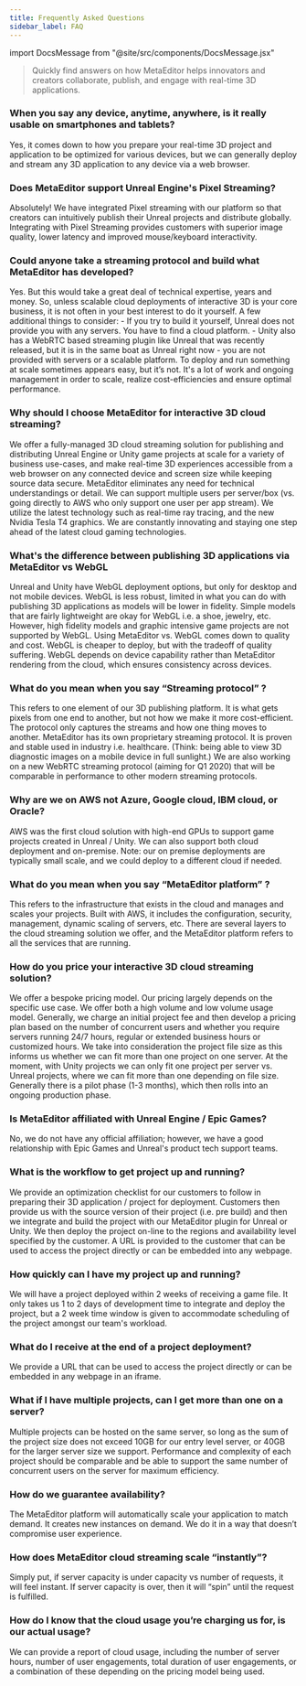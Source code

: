 ```yaml
---
title: Frequently Asked Questions
sidebar_label: FAQ
---
```


import DocsMessage from "@site/src/components/DocsMessage.jsx"

> Quickly find answers on how MetaEditor helps innovators and creators collaborate, publish, and engage with real-time 3D applications.
>

### When you say any device, anytime, anywhere, is it really usable on smartphones and tablets?

Yes, it comes down to how you prepare your real-time 3D project and application to be optimized for various devices, but we can generally deploy and stream any 3D application to any device via a web browser.

### Does MetaEditor support Unreal Engine's Pixel Streaming?

Absolutely! We have integrated Pixel streaming with our platform so that creators can intuitively publish their Unreal projects and distribute globally. Integrating with Pixel Streaming provides customers with superior image quality, lower latency and improved mouse/keyboard interactivity.

### Could anyone take a streaming protocol and build what MetaEditor has developed?

Yes. But this would take a great deal of technical expertise, years and money. So, unless scalable cloud deployments of interactive 3D is your core business, it is not often in your best interest to do it yourself. A few additional things to consider: - If you try to build it yourself, Unreal does not provide you with any servers. You have to find a cloud platform. - Unity also has a WebRTC based streaming plugin like Unreal that was recently released, but it is in the same boat as Unreal right now - you are not provided with servers or a scalable platform. To deploy and run something at scale sometimes appears easy, but it’s not. It's a lot of work and ongoing management in order to scale, realize cost-efficiencies and ensure optimal performance.

### Why should I choose MetaEditor for interactive 3D cloud streaming?

We offer a fully-managed 3D cloud streaming solution for publishing and distributing Unreal Engine or Unity game projects at scale for a variety of business use-cases, and make real-time 3D experiences accessible from a web browser on any connected device and screen size while keeping source data secure. MetaEditor eliminates any need for technical understandings or detail. We can support multiple users per server/box (vs. going directly to AWS who only support one user per app stream). We utilize the latest technology such as real-time ray tracing, and the new Nvidia Tesla T4 graphics. We are constantly innovating and staying one step ahead of the latest cloud gaming technologies.

### What's the difference between publishing 3D applications via MetaEditor vs WebGL

Unreal and Unity have WebGL deployment options, but only for desktop and not mobile devices. WebGL is less robust, limited in what you can do with publishing 3D applications as models will be lower in fidelity. Simple models that are fairly lightweight are okay for WebGL i.e. a shoe, jewelry, etc. However, high fidelity models and graphic intensive game projects are not supported by WebGL. Using MetaEditor vs. WebGL comes down to quality and cost. WebGL is cheaper to deploy, but with the tradeoff of quality suffering. WebGL depends on device capability rather than MetaEditor rendering from the cloud, which ensures consistency across devices.

### What do you mean when you say “Streaming protocol” ?

This refers to one element of our 3D publishing platform. It is what gets pixels from one end to another, but not how we make it more cost-efficient. The protocol only captures the streams and how one thing moves to another. MetaEditor has its own proprietary streaming protocol. It is proven and stable used in industry i.e. healthcare. (Think: being able to view 3D diagnostic images on a mobile device in full sunlight.) We are also working on a new WebRTC streaming protocol (aiming for Q1 2020) that will be comparable in performance to other modern streaming protocols.

### Why are we on AWS not Azure, Google cloud, IBM cloud, or Oracle?

AWS was the first cloud solution with high-end GPUs to support game projects created in Unreal / Unity. We can also support both cloud deployment and on-premise. Note: our on premise deployments are typically small scale, and we could deploy to a different cloud if needed.

### What do you mean when you say “MetaEditor platform” ?

This refers to the infrastructure that exists in the cloud and manages and scales your projects. Built with AWS, it includes the configuration, security, management, dynamic scaling of servers, etc. There are several layers to the cloud streaming solution we offer, and the MetaEditor platform refers to all the services that are running.

### How do you price your interactive 3D cloud streaming solution?

We offer a bespoke pricing model. Our pricing largely depends on the specific use case. We offer both a high volume and low volume usage model. Generally, we charge an initial project fee and then develop a pricing plan based on the number of concurrent users and whether you require servers running 24/7 hours, regular or extended business hours or customized hours. We take into consideration the project file size as this informs us whether we can fit more than one project on one server. At the moment, with Unity projects we can only fit one project per server vs. Unreal projects, where we can fit more than one depending on file size. Generally there is a pilot phase (1-3 months), which then rolls into an ongoing production phase.

### Is MetaEditor affiliated with Unreal Engine / Epic Games?

No, we do not have any official affiliation; however, we have a good relationship with Epic Games and Unreal's product tech support teams.

### What is the workflow to get project up and running?

We provide an optimization checklist for our customers to follow in preparing their 3D application / project for deployment. Customers then provide us with the source version of their project (i.e. pre build) and then we integrate and build the project with our MetaEditor plugin for Unreal or Unity. We then deploy the project on-line to the regions and availability level specified by the customer. A URL is provided to the customer that can be used to access the project directly or can be embedded into any webpage.

### How quickly can I have my project up and running?

We will have a project deployed within 2 weeks of receiving a game file. It only takes us 1 to 2 days of development time to integrate and deploy the project, but a 2 week time window is given to accommodate scheduling of the project amongst our team's workload.

### What do I receive at the end of a project deployment?

We provide a URL that can be used to access the project directly or can be embedded in any webpage in an iframe.

### What if I have multiple projects, can I get more than one on a server?

Multiple projects can be hosted on the same server, so long as the sum of the project size does not exceed 10GB for our entry level server, or 40GB for the larger server size we support. Performance and complexity of each project should be comparable and be able to support the same number of concurrent users on the server for maximum efficiency.

### How do we guarantee availability?

The MetaEditor platform will automatically scale your application to match demand. It creates new instances on demand. We do it in a way that doesn’t compromise user experience.

### How does MetaEditor cloud streaming scale “instantly”?

Simply put, if server capacity is under capacity vs number of requests, it will feel instant. If server capacity is over, then it will “spin” until the request is fulfilled.

### How do I know that the cloud usage you’re charging us for, is our actual usage?

We can provide a report of cloud usage, including the number of server hours, number of user engagements, total duration of user engagements, or a combination of these depending on the pricing model being used.

<DocsMessage />
